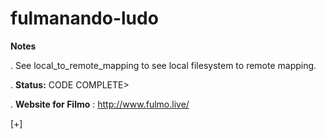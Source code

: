 # fulmanando-ludo

**Notes**

. See local_to_remote_mapping to see local filesystem to remote mapping.

. **Status:** CODE COMPLETE>

. **Website for Filmo** : http://www.fulmo.live/

[+]
